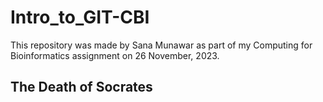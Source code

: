 # Intro_to_GIT-CBI
This repository was made by Sana Munawar as part of my Computing for Bioinformatics assignment on 26 November, 2023. 

## The Death of Socrates
